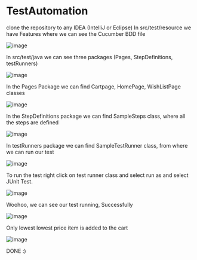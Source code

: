 # TestAutomation

clone the repository to any IDEA (IntelliJ or Eclipse)
In src/test/resource we have Features where we can see the Cucumber BDD file 

![image](https://user-images.githubusercontent.com/57220137/138556578-612c4fea-cc10-459d-9584-682a3b1f4ef1.png)

In src/test/java we can see three packages (Pages, StepDefinitions, testRunners)

![image](https://user-images.githubusercontent.com/57220137/138556626-17b4b6a5-ddc4-4f30-9418-19f6790f1552.png)

In the Pages Package we can find Cartpage, HomePage, WishListPage classes

![image](https://user-images.githubusercontent.com/57220137/138556787-8052491c-6f60-4f4f-8f56-f441a08266ea.png)


In the StepDefinitions package we can find SampleSteps class, where all the steps are defined 

![image](https://user-images.githubusercontent.com/57220137/138556920-b9964355-fdb2-4a32-a1d6-880472cf92e1.png)

In testRunners package we can find SampleTestRunner class, from where we can run our test 

![image](https://user-images.githubusercontent.com/57220137/138557037-8806fd8b-f55b-4a16-9597-be050ee81b17.png)

To run the test right click on test runner class and select run as and select JUnit Test.

![image](https://user-images.githubusercontent.com/57220137/138557272-574ac546-422f-43a2-be0b-adb1f141b11e.png)

Woohoo, we can see our test running, Successfully

![image](https://user-images.githubusercontent.com/57220137/138557393-ab4362e8-28c1-4f9f-8ee8-3222327b9ebc.png)

Only lowest lowest price item is added to the cart 

![image](https://user-images.githubusercontent.com/57220137/138557349-d31b7a84-f895-43bb-bb16-0e0d622821a9.png)

DONE :)
